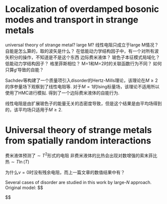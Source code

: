 # Localization of overdamped bosonic modes and transport in strange metals
universal theory of strange metal?
large M? 线性电阻只成立于large M情况？
自能是怎么算的，取的波矢是什么？
在低能动力学结构因子中，有一个对所有波矢积分的操作，不知道是不是这个东西
边际费米液体？
玻色子本征模式局域化？
低能动力学结构因子？
格里菲斯相位？
M=1和M=2时的关联函数行为不同？
如何只算$g'$导致的自能？

Sachdev等构建了一个质量项引入disorder的Hertz-Mills理论，该理论在$M \ge 2$的序参量场下观察到了线性电阻等. 对于$M = 1$的Ising标量场，该理论不适用所以使用了HMC进行模拟. 得到了一个边际费米液体的自能行为. 

线性电阻是由扩展玻色子的能量无关的态密度导致，但是这个结果是由平均场得到的，该平均场只适用于$M \ge 2$.


# Universal theory of strange metals from spatially random interactions
费米液体预测了$\sim T^2$形式的电阻
非费米液体的比热会出现对数增强的索末菲比热$\sim T\ln(T)$

为什么$v = 0$时没有残余电阻，而上一篇文章的数值结果中有？

Several cases of disorder are studied in this work by large-$N$ approach.
Original model:
$$

$$
